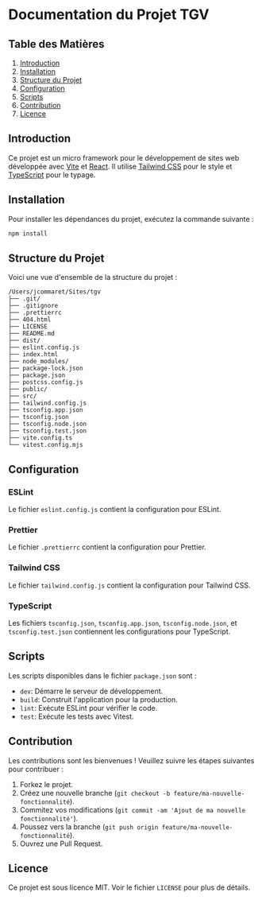 # Documentation du Projet TGV

## Table des Matières
1. [Introduction](#introduction)
2. [Installation](#installation)
3. [Structure du Projet](#structure-du-projet)
4. [Configuration](#configuration)
5. [Scripts](#scripts)
6. [Contribution](#contribution)
7. [Licence](#licence)

## Introduction
Ce projet est un micro framework pour le développement de sites web développée avec [Vite](https://vitejs.dev/) et [React](https://reactjs.org/). Il utilise [Tailwind CSS](https://tailwindcss.com/) pour le style et [TypeScript](https://www.typescriptlang.org/) pour le typage.

## Installation
Pour installer les dépendances du projet, exécutez la commande suivante :
```bash
npm install
```

## Structure du Projet
Voici une vue d'ensemble de la structure du projet :
```
/Users/jcommaret/Sites/tgv
├── .git/
├── .gitignore
├── .prettierrc
├── 404.html
├── LICENSE
├── README.md
├── dist/
├── eslint.config.js
├── index.html
├── node_modules/
├── package-lock.json
├── package.json
├── postcss.config.js
├── public/
├── src/
├── tailwind.config.js
├── tsconfig.app.json
├── tsconfig.json
├── tsconfig.node.json
├── tsconfig.test.json
├── vite.config.ts
└── vitest.config.mjs
```

## Configuration
### ESLint
Le fichier `eslint.config.js` contient la configuration pour ESLint.

### Prettier
Le fichier `.prettierrc` contient la configuration pour Prettier.

### Tailwind CSS
Le fichier `tailwind.config.js` contient la configuration pour Tailwind CSS.

### TypeScript
Les fichiers `tsconfig.json`, `tsconfig.app.json`, `tsconfig.node.json`, et `tsconfig.test.json` contiennent les configurations pour TypeScript.

## Scripts
Les scripts disponibles dans le fichier `package.json` sont :
- `dev`: Démarre le serveur de développement.
- `build`: Construit l'application pour la production.
- `lint`: Exécute ESLint pour vérifier le code.
- `test`: Exécute les tests avec Vitest.

## Contribution
Les contributions sont les bienvenues ! Veuillez suivre les étapes suivantes pour contribuer :
1. Forkez le projet.
2. Créez une nouvelle branche (`git checkout -b feature/ma-nouvelle-fonctionnalité`).
3. Commitez vos modifications (`git commit -am 'Ajout de ma nouvelle fonctionnalité'`).
4. Poussez vers la branche (`git push origin feature/ma-nouvelle-fonctionnalité`).
5. Ouvrez une Pull Request.

## Licence
Ce projet est sous licence MIT. Voir le fichier `LICENSE` pour plus de détails.
